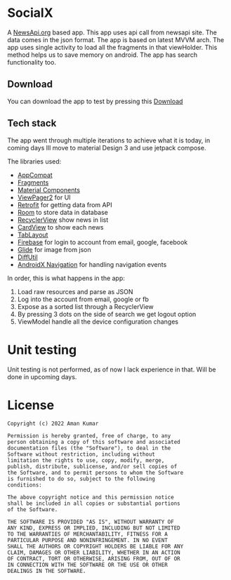 # SocialX

A [NewsApi.org](https://newsapi.org/) based app. This app uses api call from newsapi site. The data comes in the json format. The app is based on latest MVVM arch. The app uses single activity to load all the fragments in that viewHolder. This method helps us to save memory on android. The app has search functionality too.

## Download
You can download the app to test by pressing this [Download](https://github.com/FireLord/socialx/raw/master/app-debug.apk)

## Tech stack

The app went through multiple iterations to achieve what it is today, in coming days Ill move to material Design 3 and use jetpack compose.

The libraries used:

- [AppCompat](https://developer.android.com/jetpack/androidx/releases/appcompat) 
- [Fragments](https://developer.android.com/jetpack/androidx/releases/fragment) 
- [Material Components](https://material.io/develop/android) 
- [ViewPager2](https://developer.android.com/jetpack/androidx/releases/viewpager2) for UI
- [Retrofit](https://github.com/square/retrofit) for getting data from API
- [Room](https://developer.android.com/jetpack/androidx/releases/room) to store data in database
- [RecyclerView](https://developer.android.com/jetpack/androidx/releases/recyclerview) show news in list
- [CardView](https://developer.android.com/reference/androidx/cardview/widget/CardView) to show each news
- [TabLayout](https://developer.android.com/reference/com/google/android/material/tabs/TabLayout)
- [Firebase](https://firebase.google.com/) for login to account from email, google, facebook
- [Glide](https://bumptech.github.io/glide/doc/download-setup.html) for image from json
- [DiffUtil](https://developer.android.com/reference/androidx/recyclerview/widget/DiffUtil)
- [AndroidX Navigation](https://developer.android.com/guide/navigation) for handling navigation events

In order, this is what happens in the app:

1. Load raw resources and parse as JSON
2. Log into the account from email, google or fb
3. Expose as a sorted list through a RecyclerView
4. By pressing 3 dots on the side of search we get logout option
5. ViewModel handle all the device configuration changes

# Unit testing
Unit testing is not performed, as of now I lack experience in that. Will be done in upcoming days.

# License

```
Copyright (c) 2022 Aman Kumar

Permission is hereby granted, free of charge, to any
person obtaining a copy of this software and associated
documentation files (the "Software"), to deal in the
Software without restriction, including without
limitation the rights to use, copy, modify, merge,
publish, distribute, sublicense, and/or sell copies of
the Software, and to permit persons to whom the Software
is furnished to do so, subject to the following
conditions:

The above copyright notice and this permission notice
shall be included in all copies or substantial portions
of the Software.

THE SOFTWARE IS PROVIDED "AS IS", WITHOUT WARRANTY OF
ANY KIND, EXPRESS OR IMPLIED, INCLUDING BUT NOT LIMITED
TO THE WARRANTIES OF MERCHANTABILITY, FITNESS FOR A
PARTICULAR PURPOSE AND NONINFRINGEMENT. IN NO EVENT
SHALL THE AUTHORS OR COPYRIGHT HOLDERS BE LIABLE FOR ANY
CLAIM, DAMAGES OR OTHER LIABILITY, WHETHER IN AN ACTION
OF CONTRACT, TORT OR OTHERWISE, ARISING FROM, OUT OF OR
IN CONNECTION WITH THE SOFTWARE OR THE USE OR OTHER
DEALINGS IN THE SOFTWARE.
```